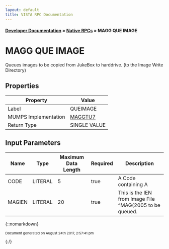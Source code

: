 ```yaml
---
layout: default
title: VISTA RPC Documentation
---
```


#### [Developer Documentation](../index) &#187; [Native RPCs](TableOfContents) &#187; MAGG QUE IMAGE<br/>
# MAGG QUE IMAGE

Queues images to be copied from JukeBox to harddrive. (to the Image Write Directory)

## Properties

Property | Value
--- | ---
Label | QUEIMAGE
MUMPS Implementation | [MAGGTU7](http://code.osehra.org/dox/Routine_MAGGTU7_source.html)
Return Type | SINGLE VALUE


## Input Parameters

Name | Type | Maximum Data Length | Required | Description
--- | --- | --- | --- | ---
CODE | LITERAL | 5 | true | A Code containing A | F | B    if [ A  then Abstracts will be queued.   if [ F  then Full Resolution image will be queued   if [ B  then BIG file ( Xray 2k x 2k ) will be queued
MAGIEN | LITERAL | 20 | true | This is the IEN from Image File ^MAG(2005  to be queued.



{::nomarkdown} <br/><p style="font-size: 11px">Document generated on August 24th 2017, 2:57:41 pm</p>{:/}